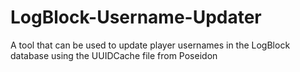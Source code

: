 # LogBlock-Username-Updater
A tool that can be used to update player usernames in the LogBlock database using the UUIDCache file from Poseidon
